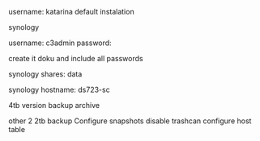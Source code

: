 username: katarina
default instalation

synology

username: c3admin
password: 

create it doku and include all passwords

synology shares:
data

synology hostname: ds723-sc

4tb version backup archive

other 2 2tb backup
Configure snapshots
disable trashcan
configure host table


